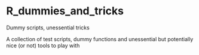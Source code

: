 # R_dummies_and_tricks
Dummy scripts, unessential tricks

A collection of test scripts, dummy functions and unessential but potentially nice (or not) tools to play with
